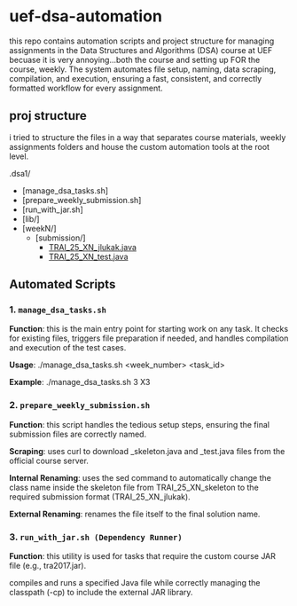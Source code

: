 # uef-dsa-automation
this repo contains automation scripts and project structure for managing assignments in the Data Structures and Algorithms (DSA) course at UEF becuase it is very annoying...both the course and setting up FOR the course, weekly. The system automates file setup, naming, data scraping, compilation, and execution, ensuring a fast, consistent, and correctly formatted workflow for every assignment.

## proj structure
i tried to structure the files in a way that separates course materials, weekly assignments folders and house the custom automation tools at the root level.

.dsa1/
 * [manage_dsa_tasks.sh]
 * [prepare_weekly_submission.sh]
 * [run_with_jar.sh]
 * [lib/]
 * [weekN/]
   * [submission/]
     * [TRAI_25_XN_jlukak.java](weekN/submission/TRAI_25_XN_jlukak.java)
     * [TRAI_25_XN_test.java](weekN/submission/TRAI_25_XN_test.java)

## Automated Scripts

### 1. `manage_dsa_tasks.sh`
**Function**: this is the main entry point for starting work on any task. It checks for existing files, triggers file preparation if needed, and handles compilation and execution of the test cases.

**Usage**: 
./manage_dsa_tasks.sh <week_number> <task_id>

**Example**:
./manage_dsa_tasks.sh 3 X3


### 2. `prepare_weekly_submission.sh` 
**Function**: this script handles the tedious setup steps, ensuring the final submission files are correctly named.

**Scraping**: uses curl to download _skeleton.java and _test.java files from the official course server.

**Internal Renaming**: uses the sed command to automatically change the class name inside the skeleton file from TRAI_25_XN_skeleton to the required submission format (TRAI_25_XN_jlukak).

**External Renaming**: renames the file itself to the final solution name.

### 3. `run_with_jar.sh (Dependency Runner)`
**Function**: this utility is used for tasks that require the custom course JAR file (e.g., tra2017.jar).

compiles and runs a specified Java file while correctly managing the classpath (-cp) to include the external JAR library.
